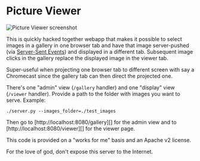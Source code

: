 Picture Viewer
==============

![Picture Viewer screenshot](http://i.imgur.com/VHwKSt0.png)

This is quickly hacked together webapp that makes it possible to select images
in a gallery in one browser tab and have that image server-pushed (via
[Server-Sent Events](http://dev.w3.org/html5/eventsource/)) and displayed in a
different tab. Subsequent image clicks in the gallery replace the displayed
image in the viewer tab.

Super-useful when projecting one browser tab to different screen with say a
Chromecast since the gallery tab can then direct the projected one.

There's one "admin" view (`/gallery` handler) and one "display" view
(`/viewer` handler). Provide a path to the folder with images you want to serve.
Example:

```shell
./server.py --images_folder=./test_images
```

Then go to [http://localhost:8080/gallery][] for the admin view and to
[http://localhost:8080/viewer][] for the viewer page.

This code is provided on a "works for me" basis and an Apache v2 license.

For the love of god, don't expose this server to the Internet.
